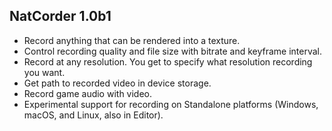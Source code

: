 ## NatCorder 1.0b1
+ Record anything that can be rendered into a texture.
+ Control recording quality and file size with bitrate and keyframe interval.
+ Record at any resolution. You get to specify what resolution recording you want.
+ Get path to recorded video in device storage.
+ Record game audio with video.
+ Experimental support for recording on Standalone platforms (Windows, macOS, and Linux, also in Editor).